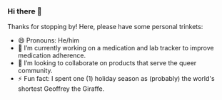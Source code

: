 ### Hi there 👋

<!--
**sarmini1/sarmini1** is a ✨ _special_ ✨ repository because its `README.md` (this file) appears on your GitHub profile.

Here are some ideas to get you started:

- 🔭 I’m currently working on ...
- 🌱 I’m currently learning ...
- 👯 I’m looking to collaborate on ...
- 🤔 I’m looking for help with ...
- 💬 Ask me about ...
- 📫 How to reach me: ...
- 😄 Pronouns: ...
- ⚡ Fun fact: ...
-->

Thanks for stopping by! Here, please have some personal trinkets:

- 😄 Pronouns: He/him
- 🔭 I’m currently working on a medication and lab tracker to improve medication adherence.
- 👯 I’m looking to collaborate on products that serve the queer community.
- ⚡ Fun fact: I spent one (1) holiday season as (probably) the world's shortest Geoffrey the Giraffe.
